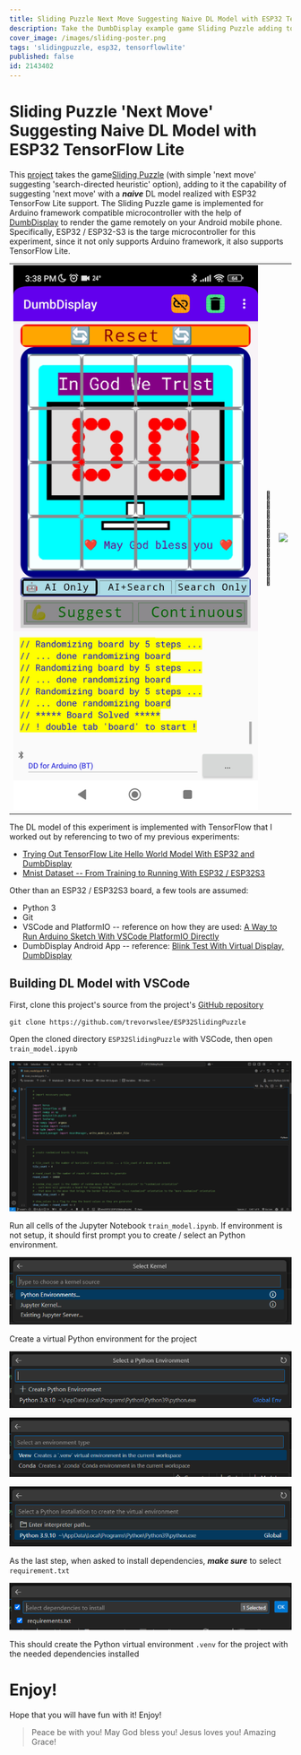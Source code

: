 ```yaml
---
title: Sliding Puzzle Next Move Suggesting Naive DL Model with ESP32 TensorFlow Lite
description: Take the DumbDisplay example game Sliding Puzzle adding to it AI option for next move
cover_image: /images/sliding-poster.png
tags: 'slidingpuzzle, esp32, tensorflowlite'
published: false
id: 2143402
---
```



# Sliding Puzzle 'Next Move' Suggesting Naive DL Model with ESP32 TensorFlow Lite

This [project](https://github.com/trevorwslee/ESP32SlidingPuzzle) takes the game[Sliding Puzzle](https://github.com/trevorwslee/Arduino-DumbDisplay/blob/master/examples/sliding_puzzle_w_suggest/sliding_puzzle_w_suggest.ino)
(with simple 'next move' suggesting 'search-directed heuristic' option),
adding to it the capability of suggesting 'next move' with a ***naive*** DL model realized with ESP32 TensorFow Lite support.
The Sliding Puzzle game is implemented for Arduino framework compatible microcontroller with the help of [DumbDisplay](https://github.com/trevorwslee/Arduino-DumbDisplay)
to render the game remotely on your Android mobile phone.
Specifically, ESP32 / ESP32-S3 is the targe microcontroller for this experiment, since it not only supports Arduino framework, it also supports TensorFlow Lite.

|  |  |  |
|--|--|--|
|![](/images/sliding_ss_01.jpg)|🤖<br>🤖<br>🤖<br>🤖<br>🤖<br>🤖<br>🤖<br>🤖<br>🤖<br>🤖<br>|![](/images/sliding.gif)|

The DL model of this experiment is implemented with TensorFlow that I worked out by referencing to two of my previous experiments:
* [Trying Out TensorFlow Lite Hello World Model With ESP32 and DumbDisplay](https://www.instructables.com/Trying-Out-TensorFlow-Lite-Hello-World-Model-With-/)
* [Mnist Dataset -- From Training to Running With ESP32 / ESP32S3](https://www.instructables.com/Mnist-Dataset-From-Training-to-Running-With-ESP32-/)

Other than an ESP32 / ESP32S3 board, a few tools are assumed:
* Python 3
* Git
* VSCode and PlatformIO -- reference on how they are used: [A Way to Run Arduino Sketch With VSCode PlatformIO Directly](https://www.instructables.com/A-Way-to-Run-Arduino-Sketch-With-VSCode-PlatformIO/) 
* DumbDisplay Android App -- reference: [Blink Test With Virtual Display, DumbDisplay](https://www.instructables.com/Blink-Test-With-Virtual-Display-DumbDisplay/)


## Building DL Model with VSCode

First, clone this project's source from the project's [GitHub repository](https://github.com/trevorwslee/ESP32SlidingPuzzle)

```
git clone https://github.com/trevorwslee/ESP32SlidingPuzzle
```

Open the cloned directory `ESP32SlidingPuzzle` with VSCode, then open `train_model.ipynb`

![](.README_images/6fa19b9f.png)

Run all cells of the Jupyter Notebook `train_model.ipynb`.
If environment is not setup, it should first prompt you to create / select an Python environment. 


![](.README_images/9b64af69.png)

Create a virtual Python environment for the project

![](.README_images/3f4990e9.png)

![](.README_images/1ce7a270.png)

![](.README_images/7433b84a.png)

As the last step, when asked to install dependencies, ***make sure*** to select `requirement.txt`

![](.README_images/f8659f51.png)


This should create the Python virtual environment `.venv` for the project with the needed dependencies installed

# Enjoy!

Hope that you will have fun with it! Enjoy!

> Peace be with you!
> May God bless you!
> Jesus loves you!
> Amazing Grace!


